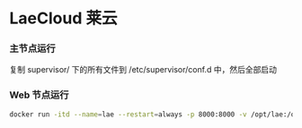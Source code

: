 # LaeCloud 莱云

### 主节点运行
复制 supervisor/ 下的所有文件到 /etc/supervisor/conf.d 中，然后全部启动

### Web 节点运行
```bash
docker run -itd --name=lae --restart=always -p 8000:8000 -v /opt/lae:/opt/lae ccr.ccs.tencentyun.com/laecloud/cafe:latte art works\
```
